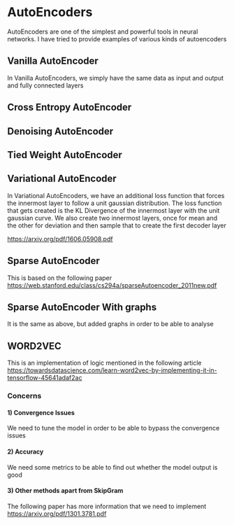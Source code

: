 # AutoEncoders

AutoEncoders are one of the simplest and powerful tools in neural networks. I have tried to provide examples of various kinds of autoencoders

## Vanilla AutoEncoder
In Vanilla AutoEncoders, we simply have the same data as input and output and fully connected layers

## Cross Entropy AutoEncoder

## Denoising AutoEncoder

## Tied Weight AutoEncoder

## Variational AutoEncoder
In Variational AutoEncoders, we have an additional loss function that forces the innermost layer to follow a unit gaussian distribution. The loss function that gets created is the KL Divergence of the innermost layer with the unit gaussian curve. We also create two innermost layers, once for mean and the other for deviation and then sample that to create the first decoder layer

https://arxiv.org/pdf/1606.05908.pdf

## Sparse AutoEncoder

This is based on the following paper https://web.stanford.edu/class/cs294a/sparseAutoencoder_2011new.pdf

## Sparse AutoEncoder With graphs
It is the same as above, but added graphs in order to be able to analyse

## WORD2VEC

This is an implementation of logic mentioned in the following article
https://towardsdatascience.com/learn-word2vec-by-implementing-it-in-tensorflow-45641adaf2ac

### Concerns
#### 1) Convergence Issues
We need to tune the model in order to be able to bypass the convergence issues
#### 2) Accuracy
We need some metrics to be able to find out whether the model output is good
#### 3) Other methods apart from SkipGram
The following paper has more information that we need to implement
https://arxiv.org/pdf/1301.3781.pdf
